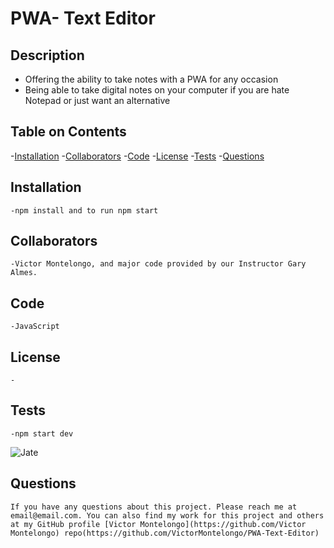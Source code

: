 # PWA- Text Editor
  
  ## Description
  - Offering the ability to take notes with a PWA for any occasion
  - Being able to take digital notes on your computer if you are hate Notepad or just want an alternative
  
  ## Table on Contents
  
  -[Installation](#installation)
  -[Collaborators](#collaborators)
  -[Code](#code)
  -[License](#license)
  -[Tests](#tests)
  -[Questions](#questions)
  
  ## Installation
    -npm install and to run npm start
   
  ## Collaborators
    -Victor Montelongo, and major code provided by our Instructor Gary Almes. 
  
  ## Code
    -JavaScript
  
  ## License
    -
    
  ## Tests
    -npm start dev
  ![Jate](https://github.com/VictorMontelongo/PWA-Text-Editor/assets/82343047/47dc5533-7ea8-4a89-bb5e-25b0c8a7fc04)



  ## Questions
    If you have any questions about this project. Please reach me at email@email.com. You can also find my work for this project and others at my GitHub profile [Victor Montelongo](https://github.com/Victor Montelongo) repo(https://github.com/VictorMontelongo/PWA-Text-Editor)
  
  
